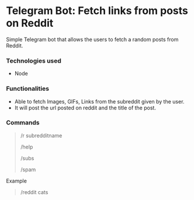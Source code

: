 # Telegram Bot: Fetch links from posts on Reddit

Simple Telegram bot that allows the users to fetch a random posts from Reddit.

### Technologies used

* Node

### Functionalities

* Able to fetch Images, GIFs, Links from the subreddit given by the user.
* It will post the url posted on reddit and the title of the post.

### Commands

> /r subredditname
> 
> /help
> 
> /subs
> 
> /spam

Example

> /reddit cats